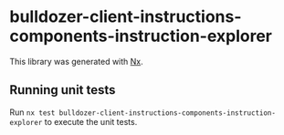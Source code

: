 # bulldozer-client-instructions-components-instruction-explorer

This library was generated with [Nx](https://nx.dev).

## Running unit tests

Run `nx test bulldozer-client-instructions-components-instruction-explorer` to execute the unit tests.
